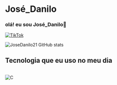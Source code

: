 # José_Danilo

### olá! eu sou José_Danilo👋

[![TikTok](https://img.shields.io/badge/TikTok-000000?style=for-the-badge&logo=tiktok&logoColor=white)](https://vm.tiktok.com/ZM6LmbLCh/)

![JoseDanilo21 GitHub stats](https://github-readme-stats.vercel.app/api?username=JoseDanilo21&show_icons=true&theme=radical)

## Tecnologia que eu uso no meu dia

<div style ="display: inline_block">
<br/>
<img aling="center" alt="C"
src="https://img.shields.io/badge/C-00599C?style=for-the-badge&logo=c&logoColor=white"/>
</div>
